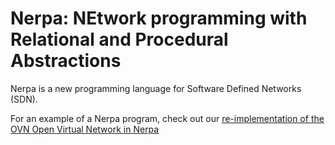 # Nerpa: NEtwork programming with Relational and Procedural Abstractions

Nerpa is a new programming language for Software Defined Networks (SDN).

For an example of a Nerpa program, check out our [re-implementation of the OVN Open Virtual Network in Nerpa](examples/ovn)

